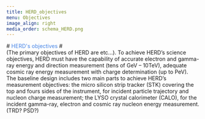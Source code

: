```yaml
---
title: HERD_objectives
menu: Objectives
image_align: right
media_order: schema_HERD.png
---
```


#<span style="color:rgb(71, 133, 231)"> HERD's objectives </span>#
</br>
(The primary objectives of HERD are etc...). To achieve HERD’s science objectives, HERD must have the capability of accurate electron and gamma-ray energy and direction measurement (tens of GeV – 10TeV), adequate cosmic ray energy measurement with charge determination (up to PeV). The baseline design includes two main parts to achieve HERD’s measurement objectives: the micro silicon strip tracker (STK) covering the top and fours sides of the instrument, for incident particle trajectory and nucleon charge measurement; the LYSO crystal calorimeter (CALO), for the incident gamma-ray, electron and cosmic ray nucleon energy measurement. (TRD? PSD?)

